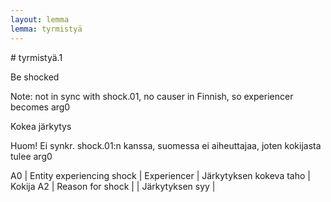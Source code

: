 ```yaml
---
layout: lemma
lemma: tyrmistyä
---
```


<div class="sense">
# <span class="sensename">tyrmistyä.1</span>

<span class="description">Be shocked</span>

Note: not in sync with shock.01, no causer in Finnish, so experiencer becomes arg0

<span class="description">Kokea järkytys</span>

Huom! Ei synkr. shock.01:n kanssa, suomessa ei aiheuttajaa, joten kokijasta tulee arg0

A0 | Entity experiencing shock | Experiencer | Järkytyksen kokeva taho | Kokija
A2 | Reason for shock |   | Järkytyksen syy |  

</div>

